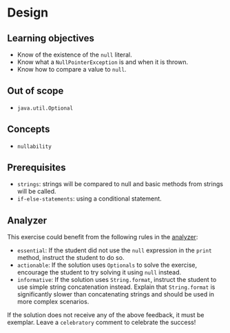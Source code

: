 # Design

## Learning objectives

- Know of the existence of the `null` literal.
- Know what a `NullPointerException` is and when it is thrown.
- Know how to compare a value to `null`.

## Out of scope

- `java.util.Optional`

## Concepts

- `nullability`

## Prerequisites

- `strings`: strings will be compared to null and basic methods from strings will be called.
- `if-else-statements`: using a conditional statement.

## Analyzer

This exercise could benefit from the following rules in the [analyzer]:

- `essential`: If the student did not use the `null` expression in the `print` method, instruct the student to do so.
- `actionable`: If the solution uses `Optionals` to solve the exercise, encourage the student to try solving it using `null` instead.
- `informative`: If the solution uses `String.format`, instruct the student to use simple string concatenation instead.
  Explain that `String.format` is significantly slower than concatenating strings and should be used in more complex scenarios.

If the solution does not receive any of the above feedback, it must be exemplar.
Leave a `celebratory` comment to celebrate the success!

[analyzer]: https://github.com/exercism/java-analyzer
